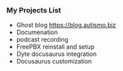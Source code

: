 

### My Projects List
- Ghost blog https://blog.autismo.biz
- Documenation
- podcast recording
- FreePBX reinstall and setup
- Dyte docusaurus integration 
- Docusaurus customization
